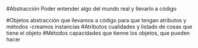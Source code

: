 #Abstracción
Poder entender algo del mundo real y llevarlo a código

#Objetos
abstracción que llevamos a código para que tengan atributos y métodos
-creamos instancias
#Atributos
cualidades y listado de cosas que tiene el objeto
#Métodos
capacidades que tienne los objetos, que pueden hacer
